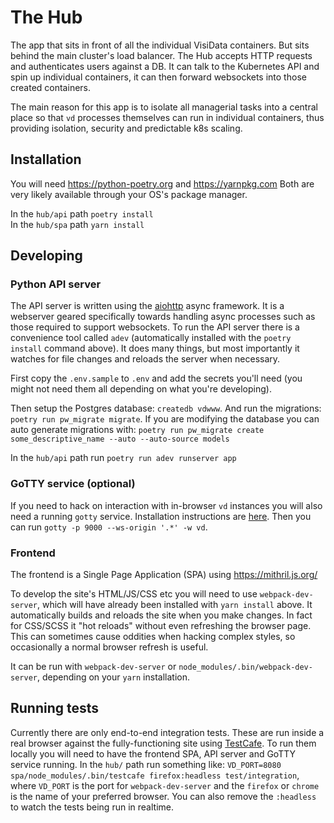 # The Hub

The app that sits in front of all the individual VisiData containers. But sits
behind the main cluster's load balancer. The Hub accepts HTTP requests and
authenticates users against a DB. It can talk to the Kubernetes API and spin
up individual containers, it can then forward websockets into those created containers.

The main reason for this app is to isolate all managerial tasks into a central place so
that `vd` processes themselves can run in individual containers, thus providing isolation, security and predictable k8s scaling.

## Installation
You will need https://python-poetry.org and https://yarnpkg.com Both are very
likely available through your OS's package manager.

In the `hub/api` path `poetry install`    
In the `hub/spa` path `yarn install`    

## Developing

### Python API server
The API server is written using the [aiohttp](https://github.com/aio-libs/aiohttp) async framework. It is a webserver geared specifically towards handling async processes such as those required to support websockets. To run the  API server there is a convenience tool called `adev` (automatically installed with the `poetry install` command above). It does many things, but most importantly it watches for file changes and reloads the server when necessary.

First copy the `.env.sample` to `.env` and add the secrets you'll need (you might not need
them all depending on what you're developing).

Then setup the Postgres database: `createdb vdwww`. And run the migrations:
`poetry run pw_migrate migrate`. If you are modifying the database you can auto generate
migrations with: `poetry run pw_migrate create some_descriptive_name --auto --auto-source models`

In the `hub/api` path run `poetry run adev runserver app`

### GoTTY service (optional)
If you need to hack on interaction with in-browser `vd` instances you will also need a running `gotty` service. Installation instructions are [here](https://github.com/yudai/gotty#installation). Then you can run `gotty -p 9000 --ws-origin '.*' -w vd`.

### Frontend
The frontend is a Single Page Application (SPA) using https://mithril.js.org/

To develop the site's HTML/JS/CSS etc you will need to use `webpack-dev-server`, which will have already been installed with `yarn install` above. It automatically builds and reloads the site when you make changes. In fact for CSS/SCSS it "hot reloads" without even refreshing the browser page. This can sometimes cause oddities when hacking complex styles, so occasionally a normal browser refresh is useful.

It can be run with `webpack-dev-server` or `node_modules/.bin/webpack-dev-server`, depending on your `yarn` installation.

## Running tests
Currently there are only end-to-end integration tests. These are run inside a real browser against the fully-functioning site using [TestCafe](https://devexpress.github.io/testcafe/). To run them locally you will need to have the frontend SPA, API server and GoTTY service running. In the `hub/` path run something like: `VD_PORT=8080 spa/node_modules/.bin/testcafe firefox:headless test/integration`, where `VD_PORT` is the port for `webpack-dev-server` and the `firefox` or `chrome` is the name of your preferred browser. You can also remove the `:headless` to watch the tests being run in realtime.
